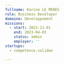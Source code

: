 ```yaml
---
fullname: Karine LE MENES
role: Business Developer
domaine: Développement
missions:
  - start: 2022-11-01
    end: 2023-04-03
    status: admin
    employer: ''
startups:
  - competence.validee

---
```



